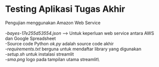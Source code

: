 # Testing Aplikasi Tugas Akhir

Pengujian menggunakan Amazon Web Service\
\
-*bayes-17e255d53554.json* --> Untuk keperluan web service antara AWS dan Google Spreadsheet\
-Source code Python *ok.py* adalah source code akhir\
-*requirements.txt* berguna untuk mendaftar library yang digunakan\
-*setup.sh* untuk instalasi streamlit\
-*sma.png* logo pada tampilan utama streamlit\

